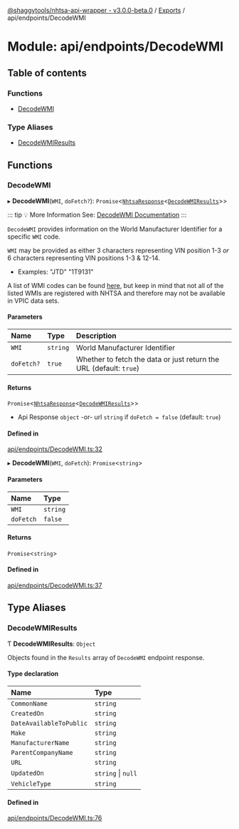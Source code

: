 [@shaggytools/nhtsa-api-wrapper - v3.0.0-beta.0](../index.md) / [Exports](../modules.md) / api/endpoints/DecodeWMI

# Module: api/endpoints/DecodeWMI

## Table of contents

### Functions

- [DecodeWMI](api_endpoints_DecodeWMI.md#decodewmi)

### Type Aliases

- [DecodeWMIResults](api_endpoints_DecodeWMI.md#decodewmiresults)

## Functions

### DecodeWMI

▸ **DecodeWMI**(`WMI`, `doFetch?`): `Promise`<[`NhtsaResponse`](api_types.md#nhtsaresponse)<[`DecodeWMIResults`](api_endpoints_DecodeWMI.md#decodewmiresults)\>\>

::: tip :bulb: More Information
See: [DecodeWMI Documentation](/api/decode-wmi)
:::

`DecodeWMI` provides information on the World Manufacturer Identifier for a specific `WMI` code.

`WMI` may be provided as either 3 characters representing VIN position 1-3 _or_ 6 characters
representing VIN positions 1-3 & 12-14.

- Examples: "JTD" "1T9131"

A list of WMI codes can be found
[here](<https://en.wikibooks.org/wiki/Vehicle_Identification_Numbers_(VIN_codes)/World_Manufacturer_Identifier_(WMI)>),
but keep in mind that not all of the listed WMIs are registered with NHTSA and therefore may not
be available in VPIC data sets.

#### Parameters

| Name       | Type     | Description                                                        |
| :--------- | :------- | :----------------------------------------------------------------- |
| `WMI`      | `string` | World Manufacturer Identifier                                      |
| `doFetch?` | `true`   | Whether to fetch the data or just return the URL (default: `true`) |

#### Returns

`Promise`<[`NhtsaResponse`](api_types.md#nhtsaresponse)<[`DecodeWMIResults`](api_endpoints_DecodeWMI.md#decodewmiresults)\>\>

- Api Response `object`
  -or- url `string` if `doFetch = false` (default: `true`)

#### Defined in

[api/endpoints/DecodeWMI.ts:32](https://github.com/ShaggyTech/nhtsa-api-wrapper/blob/main/packages/lib/src/api/endpoints/DecodeWMI.ts#L32)

▸ **DecodeWMI**(`WMI`, `doFetch`): `Promise`<`string`\>

#### Parameters

| Name      | Type     |
| :-------- | :------- |
| `WMI`     | `string` |
| `doFetch` | `false`  |

#### Returns

`Promise`<`string`\>

#### Defined in

[api/endpoints/DecodeWMI.ts:37](https://github.com/ShaggyTech/nhtsa-api-wrapper/blob/main/packages/lib/src/api/endpoints/DecodeWMI.ts#L37)

## Type Aliases

### DecodeWMIResults

Ƭ **DecodeWMIResults**: `Object`

Objects found in the `Results` array of `DecodeWMI` endpoint response.

#### Type declaration

| Name                    | Type               |
| :---------------------- | :----------------- |
| `CommonName`            | `string`           |
| `CreatedOn`             | `string`           |
| `DateAvailableToPublic` | `string`           |
| `Make`                  | `string`           |
| `ManufacturerName`      | `string`           |
| `ParentCompanyName`     | `string`           |
| `URL`                   | `string`           |
| `UpdatedOn`             | `string` \| `null` |
| `VehicleType`           | `string`           |

#### Defined in

[api/endpoints/DecodeWMI.ts:76](https://github.com/ShaggyTech/nhtsa-api-wrapper/blob/main/packages/lib/src/api/endpoints/DecodeWMI.ts#L76)
